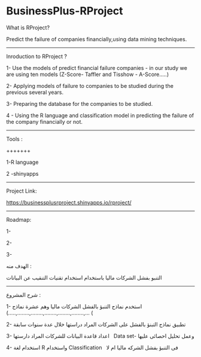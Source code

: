 # BusinessPlus-RProject


What is RProject?

Predict the failure of companies financially,using data mining techniques.
____________________________________________________________________________________

Inroduction to RProject ?

1- Use the models of predict financial failure companies - in our study we are using ten models (Z-Score- Taffler and Tisshow -
A-Score.....)


2- Applying models of failure to companies to be studied during the previous several years.

3- Preparing the database for the companies to be studied.

4 - Using the R language and classification model in predicting the failure of the company financially or not.
_________________________________________________________________________________________
Tools :

+++++++

1-R language

2 -shinyapps
_____________________________________________________________________________________

Project Link:

https://businessplusrproject.shinyapps.io/rproject/

______________________________________________________________________________________

Roadmap:

1-

2-

3-



 الهدف منه :
 

التنبو بفشل الشركات ماليا باستخدام استخدام تقنيات التنقيب عن البيانات
_________________________________________________________________________________


شرح المشروع :

1- استخدم  نماذج التنبؤ بالفشل الشركات ماليا وهم عشرة نماذج (..…,…..…,…..…,…..…,…..…,…..…,…  (

2- تطبيق نماذج التبنؤ بالفشل على الشركات المراد دراستها خلال عدة سنوات سابقة 

3- اعداد قاعدة البيانات للشركات المراد دارستها    Data set- وعمل تحليل احصائى عليها

4- استخدام لغة R  واستخدام Classification   فى التنبؤ بفشل الشركه ماليا ام لا 


